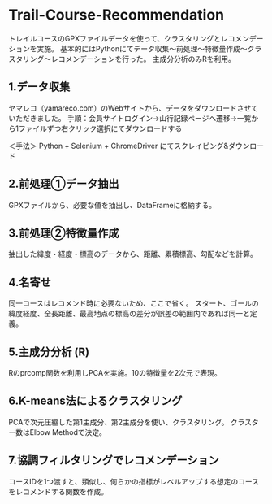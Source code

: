 # Trail-Course-Recommendation
トレイルコースのGPXファイルデータを使って、クラスタリングとレコメンデーションを実施。
基本的にはPythonにてデータ収集〜前処理〜特徴量作成〜クラスタリング〜レコメンデーションを行った。
主成分分析のみRを利用。

## 1.データ収集
ヤマレコ（yamareco.com）のWebサイトから、データをダウンロードさせていただきました。
手順：会員サイトログイン→山行記録ページへ遷移→一覧から1ファイルずつ右クリック選択にてダウンロードする

＜手法＞ Python + Selenium + ChromeDriver にてスクレイピング&ダウンロード

## 2.前処理①データ抽出
GPXファイルから、必要な値を抽出し、DataFrameに格納する。

## 3.前処理②特徴量作成
抽出した緯度・経度・標高のデータから、距離、累積標高、勾配などを計算。

## 4.名寄せ
同一コースはレコメンド時に必要ないため、ここで省く。
スタート、ゴールの緯度経度、全長距離、最高地点の標高の差分が誤差の範囲内であれば同一と定義。

## 5.主成分分析 (R)
Rのprcomp関数を利用しPCAを実施。10の特徴量を2次元で表現。

## 6.K-means法によるクラスタリング
PCAで次元圧縮した第1主成分、第2主成分を使い、クラスタリング。
クラスター数はElbow Methodで決定。

## 7.協調フィルタリングでレコメンデーション
コースIDを1つ渡すと、類似し、何らかの指標がレベルアップする想定のコースをレコメンドする関数を作成。


